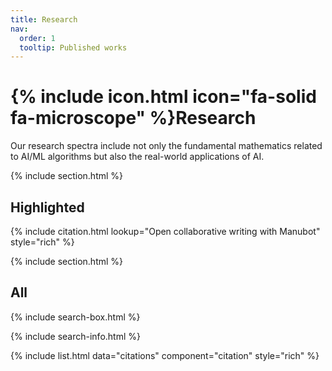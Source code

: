 ```yaml
---
title: Research
nav:
  order: 1
  tooltip: Published works
---
```


# {% include icon.html icon="fa-solid fa-microscope" %}Research

Our research spectra include not only the fundamental mathematics related to AI/ML algorithms but also the real-world applications of AI. 


{% include section.html %}

## Highlighted

{% include citation.html lookup="Open collaborative writing with Manubot" style="rich" %}

{% include section.html %}

## All

{% include search-box.html %}

{% include search-info.html %}

{% include list.html data="citations" component="citation" style="rich" %}
